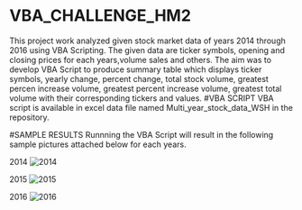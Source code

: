 # VBA_CHALLENGE_HM2
This project work analyzed given stock market data of years 2014 through 2016 using VBA Scripting. The given data are ticker symbols, opening and closing prices for each years,volume sales and others.
The aim was to develop VBA Script to produce summary table  which displays ticker symbols, yearly change, percent change, total stock volume, greatest percen increase volume, greatest percent increase volume, greatest total volume with their corresponding tickers and values. 
#VBA SCRIPT 
VBA script is available in excel data file named Multi_year_stock_data_WSH in the repository.

#SAMPLE RESULTS 
Runnning the VBA Script will result in the following sample pictures attached below for each years. 

2014
![2014](https://user-images.githubusercontent.com/84547558/147869417-b862bd14-730b-4e00-bbb1-60f38502f68f.JPG)

2015
![2015](https://user-images.githubusercontent.com/84547558/147869420-71e9d78f-ec3c-4360-9125-c34811492e69.JPG)

2016
![2016](https://user-images.githubusercontent.com/84547558/147869421-1faf3959-4fc6-48ff-a94f-6287f0a740f5.JPG)

